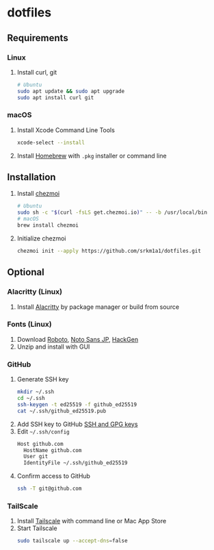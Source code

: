 # dotfiles
## Requirements
### Linux
1. Install curl, git
   ```bash
   # Ubuntu
   sudo apt update && sudo apt upgrade
   sudo apt install curl git
   ```

### macOS
1. Install Xcode Command Line Tools
   ```bash
   xcode-select --install
   ```
1. Install [Homebrew](https://brew.sh/) with `.pkg` installer or command line

## Installation
1. Install [chezmoi](https://www.chezmoi.io/)
   ```bash
   # Ubuntu
   sudo sh -c "$(curl -fsLS get.chezmoi.io)" -- -b /usr/local/bin
   # macOS
   brew install chezmoi
   ```
1. Initialize chezmoi
   ```bash
   chezmoi init --apply https://github.com/srkm1a1/dotfiles.git
   ```

## Optional
### Alacritty (Linux)
1. Install [Alacritty](https://github.com/alacritty/alacritty/blob/master/INSTALL.md) by package manager or build from source

### Fonts (Linux)
1. Download [Roboto](https://fonts.google.com/specimen/Roboto), [Noto Sans JP](https://fonts.google.com/noto/specimen/Noto+Sans+JP), [HackGen](https://github.com/yuru7/HackGen/releases/latest)
1. Unzip and install with GUI

### GitHub
1. Generate SSH key
   ```bash
   mkdir ~/.ssh
   cd ~/.ssh
   ssh-keygen -t ed25519 -f github_ed25519
   cat ~/.ssh/github_ed25519.pub
   ```
1. Add SSH key to GitHub [SSH and GPG keys](https://github.com/settings/keys)
1. Edit `~/.ssh/config`
   ```bash
   Host github.com
     HostName github.com
     User git
     IdentityFile ~/.ssh/github_ed25519
   ```
1. Confirm access to GitHub
   ```bash
   ssh -T git@github.com
   ```

### TailScale
1. Install [Tailscale](https://tailscale.com/download/) with command line or Mac App Store
1. Start Tailscale
   ```bash
   sudo tailscale up --accept-dns=false
   ```
